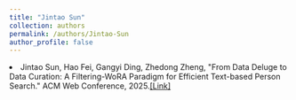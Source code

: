```yaml
---
title: "Jintao Sun"
collection: authors
permalink: /authors/Jintao-Sun
author_profile: false
---
```

 <li> Jintao Sun,  Hao Fei,  Gangyi Ding,  Zhedong Zheng, &quot;From Data Deluge to Data Curation: A Filtering-WoRA Paradigm for Efficient Text-based Person Search.&quot; ACM Web Conference, 2025.<a href='https://zdzheng.xyz/publication/From-Dat2025'>[Link]</a> </li>